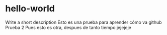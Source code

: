# hello-world
Write a short description
Esto es una prueba para aprender cómo va github
Prueba 2
Pues esto es otra, despues de tanto tiempo jejejeje
